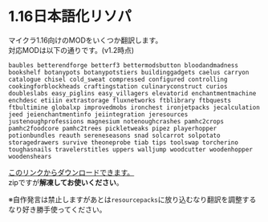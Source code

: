 # 1.16日本語化リソパ
マイクラ1.16向けのMODをいくつか翻訳します。  
対応MODは以下の通りです。(v1.2時点)  

```text
baubles betterendforge betterf3 bettermodsbutton bloodandmadness bookshelf botanypots botanypotstiers buildinggadgets caelus carryon catalogue chisel cold_sweat compressed configured controlling cookingforblockheads craftingstation culinaryconstruct curios doubleslabs easy_piglins easy_villagers elevatorid enchantmentmachine enchdesc etiiin extrastorage fluxnetworks ftblibrary ftbquests ftbultimine globalxp improvedmobs ironchest ironjetpacks jecalculation jeed jeienchantmentinfo jeiintegration jeresources justenoughprofessions magnesium notenoughcrashes pamhc2crops pamhc2foodcore pamhc2trees pickletweaks pipez playerhopper potionbundles reauth sereneseasons snad solcarrot solpotato storagedrawers survive theoneprobe tiab tips toolswap torcherino toughasnails travelerstitles uppers walljump woodcutter woodenhopper woodenshears
```

[このリンクからダウンロードできます。]()  
zipですが**解凍してお使いください**。  

※自作発言は禁止しますがあとは`resourcepacks`に放り込むなり翻訳を調整するなり好き勝手使ってください。  

